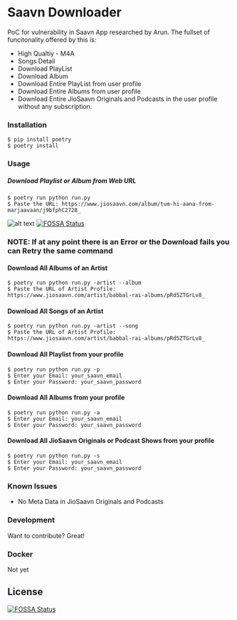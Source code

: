# Saavn Downloader
PoC for vulnerability in Saavn App researched by Arun.
The fullset of funcitonality offered by this is:
  - High Qualtiy - M4A
  - Songs Detail
  - Download PlayList
  - Download Album
  - Download Entire PlayList from user profile
  - Download Entire Albums from user profile
  - Download Entire JioSaavn Originals and Podcasts in the user profile without any subscription.
 

### Installation
```
$ pip install poetry
$ poetry install
```

### Usage

##### Download Playlist or Album from Web URL
```
$ poetry run python run.py
$ Paste the URL: https://www.jiosaavn.com/album/tum-hi-aana-from-marjaavaan/j9bfphC2728_
```

![alt text](https://github.com/prabaprakash/Saavn-Downloader/raw/master/gallery/Process.png)
[![FOSSA Status](https://app.fossa.io/api/projects/git%2Bgithub.com%2Fprabaprakash%2FSaavn-Downloader.svg?type=shield)](https://app.fossa.io/projects/git%2Bgithub.com%2Fprabaprakash%2FSaavn-Downloader?ref=badge_shield)



### NOTE: If at any point there is an Error or the Download fails you can Retry the same command

#### Download All Albums of an Artist
```
$ poetry run python run.py -artist --album
$ Paste the URL of Artist Profile: https://www.jiosaavn.com/artist/babbal-rai-albums/pRd5ZTGrLv8_
``` 

#### Download All Songs of an Artist
```
$ poetry run python run.py -artist --song
$ Paste the URL of Artist Profile: https://www.jiosaavn.com/artist/babbal-rai-albums/pRd5ZTGrLv8_
```


#### Download All Playlist from your profile
```
$ poetry run python run.py -p
$ Enter your Email: your_saavn_email
$ Enter your Password: your_saavn_password
```

#### Download All Albums from your profile
```
$ poetry run python run.py -a
$ Enter your Email: your_saavn_email
$ Enter your Password: your_saavn_password
```

#### Download All JioSaavn Originals or Podcast Shows from your profile
```
$ poetry run python run.py -s
$ Enter your Email: your_saavn_email
$ Enter your Password: your_saavn_password
```


### Known Issues
  - No Meta Data in JioSaavn Originals and Podcasts

### Development

Want to contribute? Great!

### Docker
Not yet


## License
[![FOSSA Status](https://app.fossa.io/api/projects/git%2Bgithub.com%2Fprabaprakash%2FSaavn-Downloader.svg?type=large)](https://app.fossa.io/projects/git%2Bgithub.com%2Fprabaprakash%2FSaavn-Downloader?ref=badge_large)
